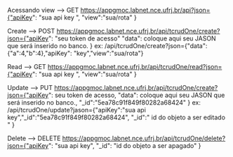 Acessando view --> GET
                https://appgmoc.labnet.nce.ufrj.br/api?json={"apiKey": "sua api key ",
                                                    "view":"sua/rota"
                                                    }


Create --> POST
                https://appgmoc.labnet.nce.ufrj.br/api/tcrudOne/create?json={"apiKey": "seu token de acesso"
                                                "data": coloque aqui seu JASON que será inserido no banco.
                                                }
                ex: /api/tcrudOne/create?json={"data": {"a":4,"b":4},"apiKey": "key","view":"sua/rota"}


Read --> GET
                https://appgmoc.labnet.nce.ufrj.br/api/tcrudOne/read?json={"apiKey": "sua api key ",
                                                    "view":"sua/rota"
                                                    }


Update --> PUT
                https://appgmoc.labnet.nce.ufrj.br/api/tcrudOne/create?json={"apiKey": seu token de acesso,
                                                    "data": coloque aqui seu JASON que será inserido no banco.,
                                                    "_id":"5ea78c91f849f80282a68424"
                                                    }
                ex: /api/tcrudOne/update?jason={"apiKey":"sua api key","_id":"5ea78c91f849f80282a68424",
                                                "_id":" id do objeto a ser editado "
                                                }


Delete --> DELETE
                https://appgmoc.labnet.nce.ufrj.br/api/tcrudOne/delete?json={"apiKey": "sua api key",
                                                                "_id": "id do objeto a ser apagado"
                                                                }
                
                
